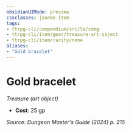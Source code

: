 ```yaml
---
obsidianUIMode: preview
cssclasses: json5e-item
tags:
- ttrpg-cli/compendium/src/5e/xdmg
- ttrpg-cli/item/gear/treasure-art-object
- ttrpg-cli/item/rarity/none
aliases: 
- "Gold bracelet"
---
```

# Gold bracelet
*Treasure (art object)*  

- **Cost**: 25 gp

*Source: Dungeon Master's Guide (2024) p. 215*